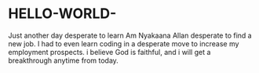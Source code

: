 # HELLO-WORLD-
Just another day desperate to learn 
Am Nyakaana Allan desperate to find a new job. I had to even learn coding in a desperate move to increase my employment prospects.
i believe God is faithful, and i will get a breakthrough anytime from today. 
